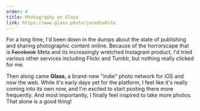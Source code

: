 ```yaml
---
order: 4
title: Photography on Glass
link: https://www.glass.photo/jaredcwhite
---
```


For a long time, I'd been down in the dumps about the state of publishing and sharing photographic content online. Because of the horrorscape that is ~~Facebook~~ Meta and its increasingly wretched Instagram product, I'd tried various other services including Flickr and Tumblr, but nothing really clicked for me.

Then along came **Glass**, a brand-new "indie" photo network for iOS and now the web. While it's early days yet for the platform, I feel like it's really coming into its own now, and I'm excited to start posting there more frequently. And most importantly, I finally feel inspired to take more photos. That alone is a good thing!